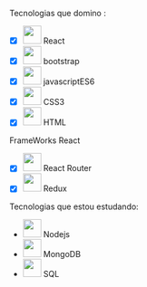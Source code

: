 

Tecnologias que domino :

- [x]  <img src="https://img.icons8.com/ios-glyphs/2x/react.png" width="32px"/> React
- [x]  <img src="https://img.icons8.com/windows/2x/bootstrap.png" width="32px"/> bootstrap
- [x]  <img src="https://img.icons8.com/ios-filled/2x/javascript-logo.png" width="32px"/> javascriptES6
- [x]  <img src="https://image.flaticon.com/icons/png/512/732/732007.png" width="32px"/> CSS3
- [x]  <img src="https://image.flaticon.com/icons/png/512/152/152843.png" width="32px"/> HTML

FrameWorks React
- [x] <img src="https://static-00.iconduck.com/assets.00/react-router-icon-512x279-zswz065s.png" width="32px"/> React Router
- [x] <img src="https://cdn.icon-icons.com/icons2/2415/PNG/512/redux_original_logo_icon_146365.png" width="32px"/> Redux

Tecnologias que estou estudando:
- <img src="https://image.flaticon.com/icons/png/128/919/919825.png" width="32px"/> Nodejs
- <img src="https://e7.pngegg.com/pngimages/480/899/png-clipart-mongodb-inc-computer-icons-mongodb-icons-cdr-angle.png" width="32px"/> MongoDB
- <img src="https://image.flaticon.com/icons/png/512/2772/2772165.png" width="32px"/> SQL









